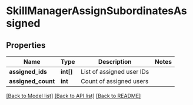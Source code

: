 # SkillManagerAssignSubordinatesAssigned

## Properties
Name | Type | Description | Notes
------------ | ------------- | ------------- | -------------
**assigned_ids** | **int[]** | List of assigned user IDs | 
**assigned_count** | **int** | Count of assigned users | 

[[Back to Model list]](../README.md#documentation-for-models) [[Back to API list]](../README.md#documentation-for-api-endpoints) [[Back to README]](../README.md)


